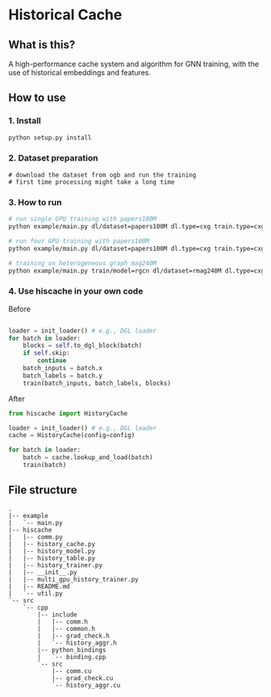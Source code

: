 # Historical Cache

What is this?
-------------
A high-performance cache system and algorithm for GNN training, with the use of historical embeddings and features.


## How to use

### 1. Install

```bash
python setup.py install
```

### 2. Dataset preparation
```
# download the dataset from ogb and run the training
# first time processing might take a long time
```

### 3. How to run

```bash
# run single GPU training with papers100M
python example/main.py dl/dataset=papers100M dl.type=cxg train.type=cxg dl.loading.feat_mode=history_uvm dl.sampler.train.batch_size=1000  train.train.num_epochs=30 dl.num_device=1
```

```bash
# run four GPU training with papers100M
python example/main.py dl/dataset=papers100M dl.type=cxg train.type=cxg dl.loading.feat_mode=history_uvm dl.sampler.train.batch_size=1000  train.train.num_epochs=30 dl.num_device=4
```

```bash
# training on heterogeneous graph mag240M 
python example/main.py train/model=rgcn dl/dataset=rmag240M dl.type=cxg train.type=cxg dl.loading.feat_mode=history_uvm dl.sampler.train.batch_size=1000  train.train.num_epochs=30 dl.num_device=1
```

### 4. Use hiscache in your own code

Before

```python

loader = init_loader() # e.g., DGL loader
for batch in loader:
    blocks = self.to_dgl_block(batch)
    if self.skip:
        continue
    batch_inputs = batch.x
    batch_labels = batch.y
    train(batch_inputs, batch_labels, blocks)
```

After 

```python
from hiscache import HistoryCache

loader = init_loader() # e.g., DGL loader
cache = HistoryCache(config=config)

for batch in loader:
    batch = cache.lookup_and_load(batch)
    train(batch)
```

## File structure

```
.
|-- example
|   `-- main.py
|-- hiscache
|   |-- comm.py
|   |-- history_cache.py
|   |-- history_model.py
|   |-- history_table.py
|   |-- history_trainer.py
|   |-- __init__.py
|   |-- multi_gpu_history_trainer.py
|   |-- README.md
|   `-- util.py
`-- src
    `-- cpp
        |-- include
        |   |-- comm.h
        |   |-- common.h
        |   |-- grad_check.h
        |   `-- history_aggr.h
        |-- python_bindings
        |   `-- binding.cpp
        `-- src
            |-- comm.cu
            |-- grad_check.cu
            `-- history_aggr.cu
```